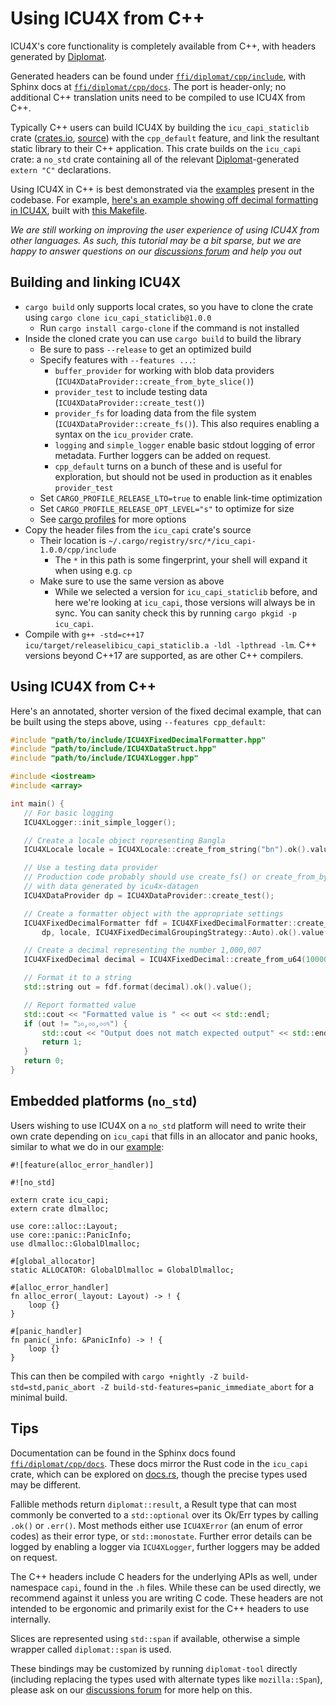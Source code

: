 # Using ICU4X from C++

ICU4X's core functionality is completely available from C++, with headers generated by [Diplomat].

Generated headers can be found under [`ffi/diplomat/cpp/include`], with Sphinx docs at [`ffi/diplomat/cpp/docs`]. The port is header-only; no additional C++ translation units need to be compiled to use ICU4X from C++.

Typically C++ users can build ICU4X by building the `icu_capi_staticlib` crate ([crates.io][staticlib-crates], [source][staticlib-source]) with the `cpp_default` feature, and link the resultant static library to their C++ application. This crate builds on the `icu_capi` crate: a `no_std` crate containing all of the relevant [Diplomat]-generated `extern "C"` declarations.

Using ICU4X in C++ is best demonstrated via the [examples] present in the codebase. For example, [here's an example showing off decimal formatting in ICU4X][decimal-example-code], built with [this Makefile][decimal-example-makefile].

_We are still working on improving the user experience of using ICU4X from other languages. As such, this tutorial may be a bit sparse, but we are happy to answer questions on our [discussions forum] and help you out_

## Building and linking ICU4X

- `cargo build` only supports local crates, so you have to clone the crate using `cargo clone icu_capi_staticlib@1.0.0`
    - Run `cargo install cargo-clone` if the command is not installed
- Inside the cloned crate you can use `cargo build` to build the library
    - Be sure to pass `--release` to get an optimized build
    - Specify features with `--features ...`:
        - `buffer_provider` for working with blob data providers (`ICU4XDataProvider::create_from_byte_slice()`)
        - `provider_test` to include testing data (`ICU4XDataProvider::create_test()`)
        - `provider_fs` for loading data from the file system (`ICU4XDataProvider::create_fs()`). This also requires enabling a syntax on the `icu_provider` crate.
        - `logging` and `simple_logger` enable basic stdout logging of error metadata. Further loggers can be added on request.
        - `cpp_default` turns on a bunch of these and is useful for exploration, but should not be used in production as it enables `provider_test`
    - Set `CARGO_PROFILE_RELEASE_LTO=true` to enable link-time optimization
    - Set `CARGO_PROFILE_RELEASE_OPT_LEVEL="s"` to optimize for size
    - See [cargo profiles](cargo-profiles) for more options
 - Copy the header files from the `icu_capi` crate's source
    - Their location is `~/.cargo/registry/src/*/icu_capi-1.0.0/cpp/include`
        - The `*` in this path is some fingerprint, your shell will expand it when using e.g. `cp`
    - Make sure to use the same version as above
        - While we selected a version for `icu_capi_staticlib` before, and here we're looking at `icu_capi`, those versions will always be in sync. You can sanity check this by running `cargo pkgid -p icu_capi`.
 - Compile with `g++ -std=c++17 icu/target/releaselibicu_capi_staticlib.a -ldl -lpthread -lm`. C++ versions beyond C++17 are supported, as are other C++ compilers.

## Using ICU4X from C++
Here's an annotated, shorter version of the fixed decimal example, that can be built using the steps above, using `--features cpp_default`:

 ```cpp
#include "path/to/include/ICU4XFixedDecimalFormatter.hpp"
#include "path/to/include/ICU4XDataStruct.hpp"
#include "path/to/include/ICU4XLogger.hpp"

#include <iostream>
#include <array>

int main() {
    // For basic logging
    ICU4XLogger::init_simple_logger();

    // Create a locale object representing Bangla
    ICU4XLocale locale = ICU4XLocale::create_from_string("bn").ok().value();

    // Use a testing data provider
    // Production code probably should use create_fs() or create_from_byte_slice()
    // with data generated by icu4x-datagen
    ICU4XDataProvider dp = ICU4XDataProvider::create_test();

    // Create a formatter object with the appropriate settings
    ICU4XFixedDecimalFormatter fdf = ICU4XFixedDecimalFormatter::create_with_grouping_strategy(
        dp, locale, ICU4XFixedDecimalGroupingStrategy::Auto).ok().value();

    // Create a decimal representing the number 1,000,007
    ICU4XFixedDecimal decimal = ICU4XFixedDecimal::create_from_u64(1000007);

    // Format it to a string
    std::string out = fdf.format(decimal).ok().value();

    // Report formatted value
    std::cout << "Formatted value is " << out << std::endl;
    if (out != "১০,০০,০০৭") {
        std::cout << "Output does not match expected output" << std::endl;
        return 1;
    }
    return 0;
}
```

## Embedded platforms (`no_std`)

Users wishing to use ICU4X on a `no_std` platform will need to write their own crate depending on `icu_capi` that fills in an allocator and panic hooks, similar to what we do in our [example](https://github.com/unicode-org/icu4x/blob/main/ffi/diplomat/c/examples/fixeddecimal_tiny/icu_capi_staticlib_tiny/src/lib.rs):

```rust,compile_fail
#![feature(alloc_error_handler)]

#![no_std]

extern crate icu_capi;
extern crate dlmalloc;

use core::alloc::Layout;
use core::panic::PanicInfo;
use dlmalloc::GlobalDlmalloc;

#[global_allocator]
static ALLOCATOR: GlobalDlmalloc = GlobalDlmalloc;

#[alloc_error_handler]
fn alloc_error(_layout: Layout) -> ! {
    loop {}
}

#[panic_handler]
fn panic(_info: &PanicInfo) -> ! {
    loop {}
}
```

This can then be compiled with `cargo +nightly -Z build-std=std,panic_abort -Z build-std-features=panic_immediate_abort` for a minimal build.

## Tips

Documentation can be found in the Sphinx docs found [`ffi/diplomat/cpp/docs`]. These docs mirror the Rust code in the `icu_capi` crate, which can be explored on [docs.rs][rust-docs], though the precise types used may be different.

Fallible methods return `diplomat::result`, a Result type that can most commonly be converted to a `std::optional` over its Ok/Err types by calling `.ok()` or `.err()`. Most methods either use `ICU4XError` (an enum of error codes) as their error type, or `std::monostate`. Further error details can be logged by enabling a logger via `ICU4XLogger`, further loggers may be added on request.

The C++ headers include C headers for the underlying APIs as well, under namespace `capi`, found in the `.h` files. While these can be used directly, we recommend against it unless you are writing C code. These headers are not intended to be ergonomic and primarily exist for the C++ headers to use internally.

Slices are represented using `std::span` if available, otherwise a simple wrapper called `diplomat::span` is used.

These bindings may be customized by running `diplomat-tool` directly (including replacing the types used with alternate types like `mozilla::Span`), please ask on our [discussions forum] for more help on this.


 [discussions forum]: https://github.com/unicode-org/icu4x/discussions
 [Diplomat]: https://github.com/rust-diplomat/diplomat
 [staticlib-crates]: https://crates.io/crates/icu_capi_staticlib
 [staticlib-source]: https://github.com/unicode-org/icu4x/tree/main/ffi/capi_staticlib
 [freertos port]: https://github.com/unicode-org/icu4x/blob/main/ffi/freertos/src/lib.rs
 [examples]: https://github.com/unicode-org/icu4x/blob/main/ffi/diplomat/cpp/examples/
 [decimal-example-code]: https://github.com/unicode-org/icu4x/blob/main/ffi/diplomat/cpp/examples/fixeddecimal/test.cpp
 [decimal-example-makefile]: https://github.com/unicode-org/icu4x/blob/main/ffi/diplomat/cpp/examples/fixeddecimal/Makefile
 [`ffi/diplomat/cpp/include`]: https://github.com/unicode-org/icu4x/tree/main/ffi/diplomat/cpp/include
 [`ffi/diplomat/cpp/docs`]: https://github.com/unicode-org/icu4x/tree/main/ffi/diplomat/cpp/docs
 [rust-docs]: https://docs.rs/icu_capi/latest/icu_capi/
 [cargo-profiles]: https://doc.rust-lang.org/cargo/reference/profiles.html
